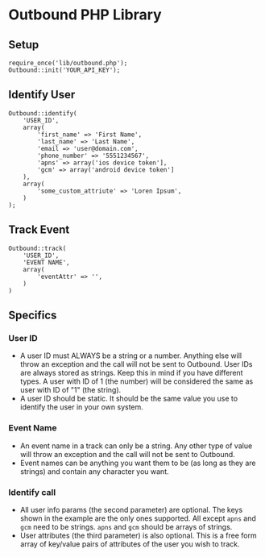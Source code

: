 # Outbound PHP Library

## Setup

    require_once('lib/outbound.php');
    Outbound::init('YOUR_API_KEY');

## Identify User

    Outbound::identify(
        'USER_ID',
        array(
            'first_name' => 'First Name',
            'last_name' => 'Last Name',
            'email => 'user@domain.com',
            'phone_number' => '5551234567',
            'apns' => array('ios device token'],
            'gcm' => array('android device token']
        ),
        array(
            'some_custom_attriute' => 'Loren Ipsum',
        )
    );

## Track Event

    Outbound::track(
        'USER_ID',
        'EVENT NAME',
        array(
            'eventAttr' => '',
        )
    )

## Specifics
### User ID
- A user ID must ALWAYS be a string or a number. Anything else will throw an exception and the call will not be sent to Outbound. User IDs are always stored as strings. Keep this in mind if you have different types. A user with ID of 1 (the number) will be considered the same as user with ID of "1" (the string).
- A user ID should be static. It should be the same value you use to identify the user in your own system.

### Event Name
- An event name in a track can only be a string. Any other type of value will throw an exception and the call will not be sent to Outbound.
- Event names can be anything you want them to be (as long as they are strings) and contain any character you want.

### Identify call
- All user info params (the second parameter) are optional. The keys shown in the example are the only ones supported. All except `apns` and `gcm` need to be strings. `apns` and `gcm` should be arrays of strings.
- User attributes (the third parameter) is also optional. This is a free form array of key/value pairs of attributes of the user you wish to track.
